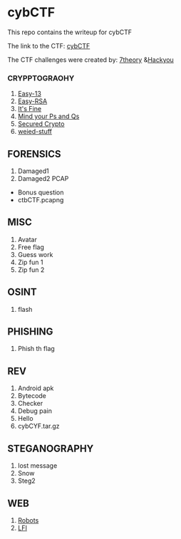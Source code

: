 # cybCTF

This repo contains the writeup for cybCTF

The link to the CTF: [cybCTF](https://drive.google.com/drive/folders/1IpcgmPOl8TsOMivQbm7-KKZVAgQIT1Db?usp=sharing)

The CTF challenges were created by: [7theory](https://x.com/Paul__ige) &[Hackyou](https://x.com/0xMarkUche)

### CRYPPTOGRAOHY
1. [Easy-13](https://github.com/shayol33/cybCTF/blob/main/Wirteups/Cryptography.md)
2. [Easy-RSA](https://github.com/shayol33/cybCTF/blob/main/Wirteups/Cryptography.md)
3. [It's Fine](https://github.com/shayol33/cybCTF/blob/main/Wirteups/Cryptography.md)
4. [Mind your Ps and Qs](https://github.com/shayol33/cybCTF/blob/main/Wirteups/Cryptography.md)
5. [Secured Crypto](https://github.com/shayol33/cybCTF/blob/main/Wirteups/Cryptography.md)
6. [weied-stuff](https://github.com/shayol33/cybCTF/blob/main/Wirteups/Cryptography.md)

## FORENSICS
1. Damaged1
2. Damaged2
PCAP
-  Bonus question
-  ctbCTF.pcapng

## MISC
1. Avatar
2. Free flag
3. Guess work
4. Zip fun 1
5. Zip fun 2

## OSINT
1. flash

## PHISHING
1. Phish th flag

## REV
1. Android apk
2. Bytecode
3. Checker
4. Debug pain
5. Hello
6. cybCYF.tar.gz

## STEGANOGRAPHY
1. lost message
2. Snow
3. Steg2

## WEB
1. [Robots](https://github.com/shayol33/cybCTF/blob/main/Wirteups/web.md)
2. [LFI](https://github.com/shayol33/cybCTF/blob/main/Wirteups/web.md)
